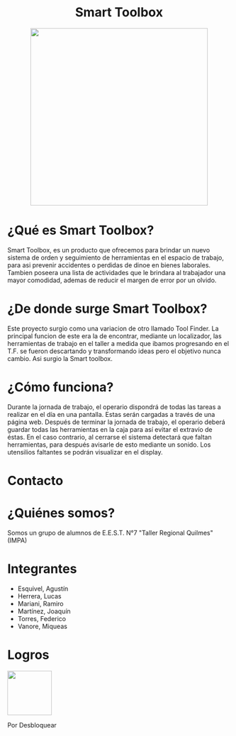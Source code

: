 <div align="center">

# Smart Toolbox

<img src="https://user-images.githubusercontent.com/80338247/173062549-fb855482-8430-4bcf-8163-740a89915549.png" height="400" width="400" />

</div>

# ¿Qué es Smart Toolbox?
Smart Toolbox, es un producto que ofrecemos para brindar un nuevo sistema de orden y seguimiento de herramientas en el espacio de trabajo, para asi prevenir accidentes o perdidas de dinoe en bienes laborales. Tambien poseera una lista de actividades que le brindara al trabajador una mayor comodidad, ademas de reducir el margen de error por un olvido.

# ¿De donde surge Smart Toolbox?
Este proyecto surgio como una variacion de otro llamado Tool Finder. La principal funcion de este era la de encontrar, mediante un localizador, las herramientas de trabajo en el taller a medida que ibamos progresando en el T.F. se fueron descartando y transformando ideas pero el objetivo nunca cambio. Asi surgio la Smart toolbox.

# ¿Cómo funciona?
Durante la jornada de trabajo, el operario dispondrá de todas las tareas a realizar en el día en una pantalla. Estas serán cargadas a través de una página web.
Después de terminar la jornada de trabajo, el operario deberá guardar todas las herramientas en la caja para así evitar el extravío de éstas. En el caso contrario, al cerrarse el sistema detectará que faltan herramientas, para después avisarle de esto mediante un sonido. Los utensilios faltantes se podrán visualizar en el display.

# Contacto

# ¿Quiénes somos?
Somos un grupo de alumnos de E.E.S.T. N°7 "Taller Regional Quilmes" (IMPA)

# Integrantes 
* Esquivel, Agustín
* Herrera, Lucas
* Mariani, Ramiro
* Martínez, Joaquín
* Torres, Federico
* Vanore, Miqueas

# Logros
<img src="https://user-images.githubusercontent.com/80325042/173058773-10536f29-a62f-47c6-b096-5031df86fdc2.png" width="100"/>

Por Desbloquear
